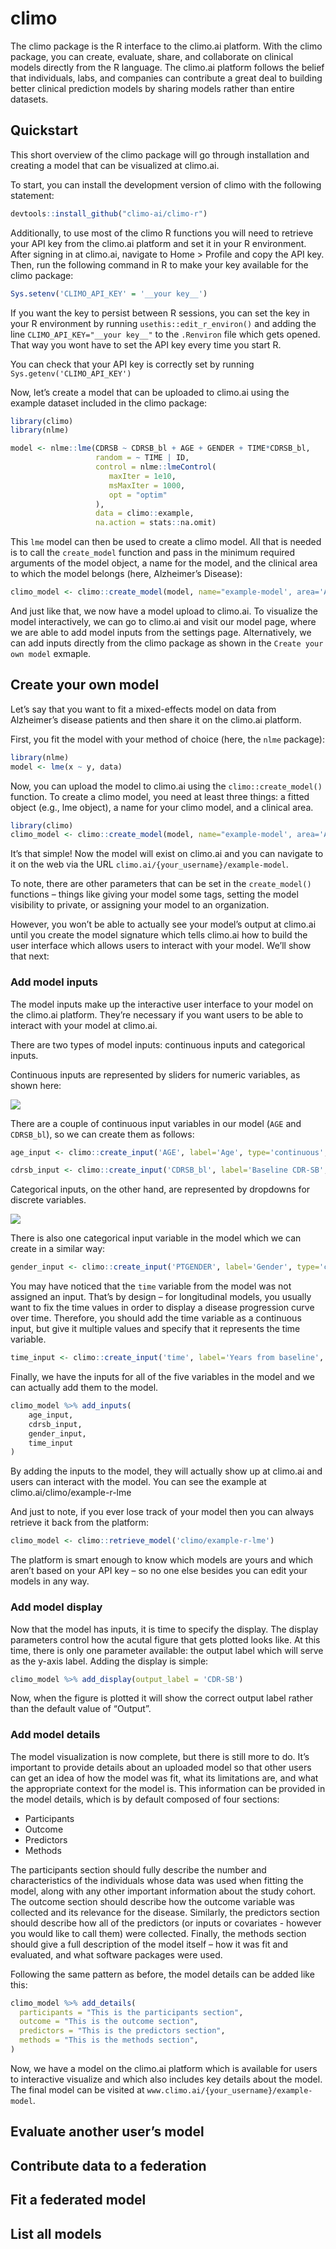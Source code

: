 
<!-- README.md is generated from README.Rmd. Please edit that file -->

# climo

<!-- badges: start -->
<!-- badges: end -->

The climo package is the R interface to the climo.ai platform. With the
climo package, you can create, evaluate, share, and collaborate on
clinical models directly from the R language. The climo.ai platform
follows the belief that individuals, labs, and companies can contribute
a great deal to building better clinical prediction models by sharing
models rather than entire datasets.

## Quickstart

This short overview of the climo package will go through installation
and creating a model that can be visualized at climo.ai.

To start, you can install the development version of climo with the
following statement:

``` r
devtools::install_github("climo-ai/climo-r")
```

Additionally, to use most of the climo R functions you will need to
retrieve your API key from the climo.ai platform and set it in your R
environment. After signing in at climo.ai, navigate to Home \> Profile
and copy the API key. Then, run the following command in R to make your
key available for the climo package:

``` r
Sys.setenv('CLIMO_API_KEY' = '__your key__')
```

If you want the key to persist between R sessions, you can set the key
in your R environment by running `usethis::edit_r_environ()` and adding
the line `CLIMO_API_KEY="__your key__"` to the `.Renviron` file which
gets opened. That way you wont have to set the API key every time you
start R.

You can check that your API key is correctly set by running
`Sys.getenv('CLIMO_API_KEY')`

Now, let’s create a model that can be uploaded to climo.ai using the
example dataset included in the climo package:

``` r
library(climo)
library(nlme)

model <- nlme::lme(CDRSB ~ CDRSB_bl + AGE + GENDER + TIME*CDRSB_bl,
                   random = ~ TIME | ID,
                   control = nlme::lmeControl(
                      maxIter = 1e10,
                      msMaxIter = 1000,
                      opt = "optim"
                   ),
                   data = climo::example,
                   na.action = stats::na.omit)
```

This `lme` model can then be used to create a climo model. All that is
needed is to call the `create_model` function and pass in the minimum
required arguments of the model object, a name for the model, and the
clinical area to which the model belongs (here, Alzheimer’s Disease):

``` r
climo_model <- climo::create_model(model, name="example-model', area='Alzheimers Disease')
```

And just like that, we now have a model upload to climo.ai. To visualize
the model interactively, we can go to climo.ai and visit our model page,
where we are able to add model inputs from the settings page.
Alternatively, we can add inputs directly from the climo package as
shown in the `Create your own model` exmaple.

## Create your own model

Let’s say that you want to fit a mixed-effects model on data from
Alzheimer’s disease patients and then share it on the climo.ai platform.

First, you fit the model with your method of choice (here, the `nlme`
package):

``` r
library(nlme)
model <- lme(x ~ y, data)
```

Now, you can upload the model to climo.ai using the
`climo::create_model()` function. To create a climo model, you need at
least three things: a fitted object (e.g., lme object), a name for your
climo model, and a clinical area.

``` r
library(climo)
climo_model <- climo::create_model(model, name="example-model', area='Alzheimers Disease')
```

It’s that simple! Now the model will exist on climo.ai and you can
navigate to it on the web via the URL
`climo.ai/{your_username}/example-model`.

To note, there are other parameters that can be set in the
`create_model()` functions – things like giving your model some tags,
setting the model visibility to private, or assigning your model to an
organization.

However, you won’t be able to actually see your model’s output at
climo.ai until you create the model signature which tells climo.ai how
to build the user interface which allows users to interact with your
model. We’ll show that next:

### Add model inputs

The model inputs make up the interactive user interface to your model on
the climo.ai platform. They’re necessary if you want users to be able to
interact with your model at climo.ai.

There are two types of model inputs: continuous inputs and categorical
inputs.

Continuous inputs are represented by sliders for numeric variables, as
shown here:

![](man/figures/slider.png)

There are a couple of continuous input variables in our model (`AGE` and
`CDRSB_bl`), so we can create them as follows:

``` r
age_input <- climo::create_input('AGE', label='Age', type='continuous', min=50, max=90, step=1, initial=70)

cdrsb_input <- climo::create_input('CDRSB_bl', label='Baseline CDR-SB', type='continuous', min=0, max=10, step=0.5, initial=2.5)
```

Categorical inputs, on the other hand, are represented by dropdowns for
discrete variables.

![](man/figures/dropdown.png)

There is also one categorical input variable in the model which we can
create in a similar way:

``` r
gender_input <- climo::create_input('PTGENDER', label='Gender', type='categorical', options=c('Male','Female'), initial='Female')
```

You may have noticed that the `time` variable from the model was not
assigned an input. That’s by design – for longitudinal models, you
usually want to fix the time values in order to display a disease
progression curve over time. Therefore, you should add the time variable
as a continuous input, but give it multiple values and specify that it
represents the time variable.

``` r
time_input <- climo::create_input('time', label='Years from baseline', type='continuous', options=c(0, 0.5, 1, 1.5, 2), is_time=TRUE)
```

Finally, we have the inputs for all of the five variables in the model
and we can actually add them to the model.

``` r
climo_model %>% add_inputs(
    age_input,
    cdrsb_input,
    gender_input,
    time_input
)
```

By adding the inputs to the model, they will actually show up at
climo.ai and users can interact with the model. You can see the example
at climo.ai/climo/example-r-lme

And just to note, if you ever lose track of your model then you can
always retrieve it back from the platform:

``` r
climo_model <- climo::retrieve_model('climo/example-r-lme')
```

The platform is smart enough to know which models are yours and which
aren’t based on your API key – so no one else besides you can edit your
models in any way.

### Add model display

Now that the model has inputs, it is time to specify the display. The
display parameters control how the acutal figure that gets plotted looks
like. At this time, there is only one parameter available: the output
label which will serve as the y-axis label. Adding the display is
simple:

``` r
climo_model %>% add_display(output_label = 'CDR-SB')
```

Now, when the figure is plotted it will show the correct output label
rather than the default value of “Output”.

### Add model details

The model visualization is now complete, but there is still more to do.
It’s important to provide details about an uploaded model so that other
users can get an idea of how the model was fit, what its limitations
are, and what the appropriate context for the model is. This information
can be provided in the model details, which is by default composed of
four sections:

- Participants
- Outcome
- Predictors
- Methods

The participants section should fully describe the number and
characteristics of the individuals whose data was used when fitting the
model, along with any other important information about the study
cohort. The outcome section should describe how the outcome variable was
collected and its relevance for the disease. Similarly, the predictors
section should describe how all of the predictors (or inputs or
covariates - however you would like to call them) were collected.
Finally, the methods section should give a full description of the model
itself – how it was fit and evaluated, and what software packages were
used.

Following the same pattern as before, the model details can be added
like this:

``` r
climo_model %>% add_details(
  participants = "This is the participants section",
  outcome = "This is the outcome section",
  predictors = "This is the predictors section",
  methods = "This is the methods section",
)
```

Now, we have a model on the climo.ai platform which is available for
users to interactive visualize and which also includes key details about
the model. The final model can be visited at
`www.climo.ai/{your_username}/example-model`.

## Evaluate another user’s model

## Contribute data to a federation

## Fit a federated model

## List all models
